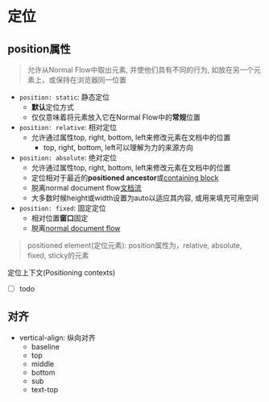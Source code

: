 # 定位

## position属性

> 允许从Normal Flow中取出元素, 并使他们具有不同的行为, 如放在另一个元素上，或保持在浏览器同一位置

- `position: static`: 静态定位
  - **默认**定位方式
  - 仅仅意味着将元素放入它在Normal Flow中的**常规**位置
- `position: relative`: 相对定位
  - 允许通过属性top, right, bottom, left来修改元素在文档中的位置
    - top, right, bottom, left可以理解为力的来源方向
- `position: absolute`: 绝对定位
  - 允许通过属性top, right, bottom, left来修改元素在文档中的位置
  - 定位相对于最近的**positioned ancestor**或[containing block](CSS_Containing_Block.md)
  - 脱离normal document flow[文档流](CSS_Normal_Flow.md)
  - 大多数时候height或width设置为auto以适应其内容, 或用来填充可用空间
- `position: fixed`: 固定定位
  - 相对位置**窗口**固定
  - 脱离[normal document flow](CSS_Normal_Flow.md)

> positioned element(定位元素): position属性为，relative, absolute, fixed, sticky的元素

定位上下文(Positioning contexts)

- [ ] todo

## 对齐

- vertical-align: 纵向对齐
  - baseline
  - top
  - middle
  - bottom
  - sub
  - text-top